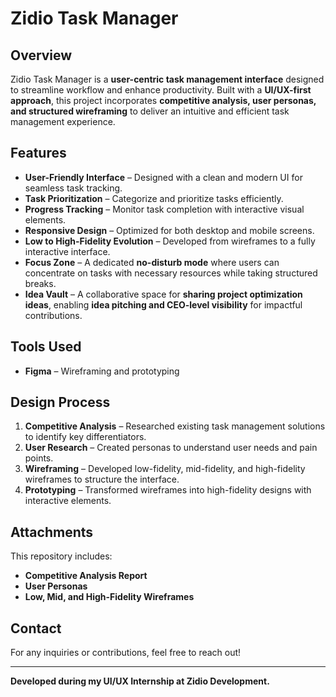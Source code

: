 # Zidio Task Manager

## Overview
Zidio Task Manager is a **user-centric task management interface** designed to streamline workflow and enhance productivity. Built with a **UI/UX-first approach**, this project incorporates **competitive analysis, user personas, and structured wireframing** to deliver an intuitive and efficient task management experience.

## Features
- **User-Friendly Interface** – Designed with a clean and modern UI for seamless task tracking.
- **Task Prioritization** – Categorize and prioritize tasks efficiently.
- **Progress Tracking** – Monitor task completion with interactive visual elements.
- **Responsive Design** – Optimized for both desktop and mobile screens.
- **Low to High-Fidelity Evolution** – Developed from wireframes to a fully interactive interface.
- **Focus Zone** – A dedicated **no-disturb mode** where users can concentrate on tasks with necessary resources while taking structured breaks.
- **Idea Vault** – A collaborative space for **sharing project optimization ideas**, enabling **idea pitching and CEO-level visibility** for impactful contributions.

## Tools Used
- **Figma** – Wireframing and prototyping

## Design Process
1. **Competitive Analysis** – Researched existing task management solutions to identify key differentiators.
2. **User Research** – Created personas to understand user needs and pain points.
3. **Wireframing** – Developed low-fidelity, mid-fidelity, and high-fidelity wireframes to structure the interface.
4. **Prototyping** – Transformed wireframes into high-fidelity designs with interactive elements.

## Attachments
This repository includes:
- **Competitive Analysis Report**
- **User Personas**
- **Low, Mid, and High-Fidelity Wireframes**

## Contact
For any inquiries or contributions, feel free to reach out!

---
**Developed during my UI/UX Internship at Zidio Development.**
